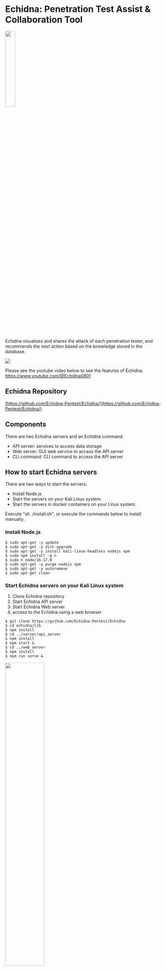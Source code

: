 # Echidna: Penetration Test Assist & Collaboration Tool

<img src="img/EchidnaIcon.PNG" width="25%">


Echidna visualizes and shares the attack of each penetration tester, and recommends the next action based on the knowledge stored in the database.

![](Echidna-Short.gif)

Please see the youtube video below to see the features of Echidna.
https://www.youtube.com/@Echidna0801


## Echidna Repository

[https://github.com/Echidna-Pentest/Echidna/](https://github.com/Echidna-Pentest/Echidna/)

## Components

There are two Echidna servers and an Echidna command.

- API server: services to access data storage
- Web server: GUI web service to access the API server
- CLI command: CLI command to access the API server

## How to start Echidna servers

There are two ways to start the servers.

- Install Node.js
- Start the servers on your Kali Linux system.
- Start the servers in docker containers on your Linux system.

Execute "sh ./install.sh", or execute the commands below to install manually. 

### Install Node.js

```console
$ sudo apt-get -y update
$ sudo apt-get -y dist-upgrade
$ sudo apt-get -y install kali-linux-headless nodejs npm
$ sudo npm install -g n
$ sudo n node/16.17.0
$ sudo apt-get -y purge nodejs npm
$ sudo apt-get -y autoremove
$ sudo apt-get clean
```

### Start Echidna servers on your Kali Linux system

1. Clone Echidna repository
2. Start Echidna API server
3. Start Echidna Web server
4. access to the Echidna using a web browser

```console
$ git clone https://github.com/Echidna-Pentest/Echidna
$ cd echidna/lib
$ npm install
$ cd ../server/api_server
$ npm install
$ npm start &
$ cd ../web_server
$ npm install
$ npm run serve &
```

<img src="img/runEchidna.png" width="50%">


### Start Echidna servers in docker containers on your Linux system

You need to install docker-compose on your Linux system

```console
$ sudo apt install docker-compose
```

1. Clone Echidna repository
2. Build docker containers using docker-compose command
3. Start Echidna Web server
4. access to the Echidna web using a web browser

```console
$ git clone https://.../echidna.git
$ sudo docker-compose build
$ sudo docker-compose up -d
$ docker images
REPOSITORY               TAG       IMAGE ID       CREATED          SIZE
echidna_web              latest    70c2aab7c813   17 seconds ago   633MB
echidna_api              latest    f55f2b69ba81   2 minutes ago    8.76GB
kalilinux/kali-rolling   latest    5eb4e474175c   3 weeks ago      121MB
node                     16-slim   572389d8c38d   4 weeks ago      179MB
```

### How to use Echidna

You can use Echidna with a web browser.

```text
http://localhost:8080/
```

Once you have successfully accessed Echidna from the web, use one of the commands below to add the target IP address and port number to the target tree.

- ping target_ip
- nmap target_ip
- ip -4 neigh (if the target ip address is already added to ARP table)

Once the target information has been added to the tree, select that target from the target tree. 
Depending on which ports are open, the commands to be executed next will be displayed in the Candidate Command component, so click on them.
The command displayed in the Candidatre Command component changes depending on the target selection, such as selecting the IP address of the host, selecting port 21, selecting port 80, etc, so please select various target nodes at first.


Please see the youtube video below to see how to exploit vulnerable machines (Blue, Jerry, Stapler) with Echidna.
https://www.youtube.com/@Echidna0801


<!--
### CLI command access

You need to install node version 16

```console
$ cd echidna/client/cli
$ npm install
$ node echidna.js
```
-->

## Files in Echidna repository

| directory | contents | language | requirements |
| :--- | :--- | :--- | :--- |
| client/cli | Echidna command | JavaScript | Node.js |
| client/wpf | Echidna GUI | C# | Windows OS |
| docs | documents | OpenAPI yaml | Swagger |
| lib | Echidna API library | JavaScript | Node.js |
| server/EchidnaAPIServer | Echidna API Server | JavaScript | Node.js |
| server/EchidnaAPITest | test for Echidna API Server | C# | VisualStudio |
| server/EchidnaWebServer | Echidna Web Server | Vue.js | Node.js |




## Features


### Terminal Sharing
Anyone can access the terminal from any device (Windows/Mac/Linux/Tablet) over http and share the command outputs with others.


### Target Information Extraction
Extract command output results and automatically reflect them in the Target Tree Component.
Implementing a parser script for each command is required to reflect the terminal output in Target Tree Component (echidna/server/api_server/commands/*.py).

Parser scripts for the below commands are implemented currently.
- Scan commands (commands to use before initial shell)
  
  dirb, hydra, ip addr, ip neigh, nikto, nmap, ping, smbmap, wpscan

- Privilege escalation commands (commands to use after the initial shell)

  cat, dirb, find, linux-smart-enumeration, netstat, ps, uname


### Command Suggest
Suggest candidate commands based on the selected target tree node or current situation. 

Example)
- http (port 80) service added and selected in Target tree - > show HTTP scan commands (nikto, wpscan, dirb, sqlmap, etc) in the Candidate Command component.
- Vulnerable services like vsftpd 2.3.4 added and selected in Target tree -> show exploit command for vsftpd 2.3.4.
- Reverse shell is established with target terminal - > show commands for privilege escalation (find, netstat, uname, etc)

Adding the below format in commands.txt is required to display them in the Candidate Command component. 
The items (host, ipv4) enclosed in "{}" in the template are automatically replaced with the target information registered in the target tree.
The condition item is set according to the desired conditions to display in the candidate command. In the example below, since the whatweb command is used for investigating web services, we define the condition item as "http" and "80".

- echidna/server/api_server/commands/commands.txt

```
[Echidna]
pattern: any command is fine since no parser script
name: WhatWeb identifies websites. It recognizes web technologies including content management systems (CMS), blogging platforms, statistic/analytics packages, JavaScript libraries, web servers, and embedded devices.
template: whatweb -v -a3 {ipv4}
template: whatweb -v -a3 {host}
condition: {".*": ["http", "80"]}
group: HTTP
[end]
```
<img src="img/candidatecommand.png" width="50%">


Currently, approximately 100 commands are registered.
Ex) 
- Scan commands (commands to use before initial shell)

whatweb, smbclient, smtp_version enum command, enum command for rpc, etc

- Exploit Commands

ms17-010, exploit for vsftpd 2.3.4, HttpFileServer 2.3.x, tomcat, sqlmap, etc

- Login Commands

ftp, ssh, crackmapexec, vncviewer, telnet, rlogin, etc

- Privilege escalation commands (commands to use after the initial shell)

meterpreter related commands, spawn shell commands

You can also add your own command from "ADDCMD" Page in real time.

<img src="img/AddCmd.png" width="50%">
<img src="img/testCommand.png" width="50%">



### Target Tree Export
Export the contents of the Target Tree to md file by clicking the export button of the target tree.

<img src="img/report.png" width="50%">


### Chat
Share text messages with others by clicking the Chat button at the bottom right of the home window.
If you add @AI at the top, ChatGPT analyzes the message to see some vulnerabilities.
Analysis results are returned through the chat component. 

<img src="img/chat.png" width="40%">


### Exploit code search 
When a "Version" node is registered in the Target Tree, Exploit codes are automatically searched and added to the Target Tree. 
In the figure below, the vulnerable version of vsftpd 2.3.4 was registered in the target tree. Therefore, Echidna automatically searched for the exploit codes and registered the exploit codes in the target tree.

<img src="img/exploitSearch.png" width="50%">


### Graph 
You can view the target tree graphically by clicking the Graph button in the navigation bar

<img src="img/graph.png" width="50%">

You can also execute commands by clicking the candidate command.
![](img/graphTerm.gif)


### Target Tree Analysis (Under Development)
Analyze Target Tree and highlight them if some critical vulnerabilities are found and display the Machine having the same vulnerability in the Hack The Box.
This result is also notified via chat component too.

Example)
- "vsftpd 2.3.4" added in Target tree -> highlighted and a popup displays "Similar machine is HackTheBox Lame".
- "Anonymous FTP login allowed" added in Target tree -> highlighted and a popup displays "Similar machine is HackTheBox Devel".
- "smb-vuln-ms17-010" added in Target tree -> highlighted and a popup displays "Similar machine is HackTheBox Legacy"

<img src="img/highlight.png" width="50%">
<img src="img/chathighlight.png" width="50%">

if "AIAnalysis" property is true  and the API key of ChatGPT is set in the configuration file (echidna.json), the target tree is analyzed automatically and the analysis result can be displayed in the chat.

### Authentication (Under Development)

If you use Echidna in an environment where anyone can access it instead of locally, please use the authentication function. The authentication feature is enabled by setting the AuthRequired parameter to true in the following configuration file.

- echidna/server/web_server/echidna.json

The default user is 'user=root, password=Echidna123#', and you can change the password by writing the bcrypt-encrypted password in the file below. You can generate bcrypt hashed passwords by sites such as https://bcrypt-generator.com/

- echidna/server/api_server/users.json

## Operation check environment
- OS: Kali Linux 2023.2


## Points to Note
### Terminal Size

The terminal size is calculated based on the window size when you click the terminal tab. If the terminal size doesn't fit, please click the terminal tab button again or reload the browser.

### Incompatible Commands

Echidna is not compatible with commands like dirb, which generate a large amount of output to display progress in the terminal because Echidna saves all terminal outputs in a log file. 
Please use the silent option (-S) to use dirb command in Echidna.


## Contributing

See the [Contributing](CONTRIBUTING.md).

## License

This software is licensed under [Apache License Version 2.0](https://www.apache.org/licenses/LICENSE-2.0)

* Copyright (c) 2023-2024, Fujitsu Defense & National Security Limited.


## Caution
THIS SOFTWARE IS CREATED ONLY FOR THE SECURITY TRAINING PURPOSE SUCH AS RED TEAM OPERATION AND ENGINEER SKILL CHECK. THE USER SHALL NOT USE THIS SOFTWARE FOR THE ATTACKING ON THE THIRD PARTY SYSTEM.
THE SOFTWARE IS PROVIDED “AS IS” AND THE AUTHOR DISCLAIMS ALL WARRANTIES WITH REGARD TO THIS SOFTWARE INCLUDING ALL IMPLIED WARRANTIES OF MERCHANTABILITY AND FITNESS FOR A PARTICULAR PURPOSE. IN NO EVENT SHALL THE AUTHOR BE LIABLE FOR ANY SPECIAL, DIRECT, INDIRECT, OR CONSEQUENTIAL DAMAGES OR ANY DAMAGES WHATSOEVER RESULTING FROM LOSS OF USE, DATA OR PROFITS, WHETHER IN AN ACTION OF CONTRACT, NEGLIGENCE OR OTHER TORTIOUS ACTION, ARISING OUT OF OR IN CONNECTION WITH THE USE OR PERFORMANCE OF THIS SOFTWARE.

